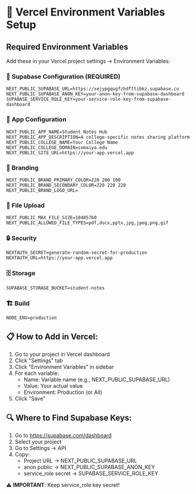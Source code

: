 # 🔧 Vercel Environment Variables Setup

## Required Environment Variables

Add these in your Vercel project settings → Environment Variables:

### 🔑 **Supabase Configuration** (REQUIRED)
```
NEXT_PUBLIC_SUPABASE_URL=https://xejypgqugfzhdfttibkz.supabase.co
NEXT_PUBLIC_SUPABASE_ANON_KEY=your-anon-key-from-supabase-dashboard
SUPABASE_SERVICE_ROLE_KEY=your-service-role-key-from-supabase-dashboard
```

### 📱 **App Configuration**
```
NEXT_PUBLIC_APP_NAME=Student Notes Hub
NEXT_PUBLIC_APP_DESCRIPTION=A college-specific notes sharing platform
NEXT_PUBLIC_COLLEGE_NAME=Your College Name
NEXT_PUBLIC_COLLEGE_DOMAIN=somaiya.edu
NEXT_PUBLIC_SITE_URL=https://your-app.vercel.app
```

### 🎨 **Branding**
```
NEXT_PUBLIC_BRAND_PRIMARY_COLOR=220 200 100
NEXT_PUBLIC_BRAND_SECONDARY_COLOR=220 220 220
NEXT_PUBLIC_BRAND_LOGO_URL=
```

### 📁 **File Upload**
```
NEXT_PUBLIC_MAX_FILE_SIZE=10485760
NEXT_PUBLIC_ALLOWED_FILE_TYPES=pdf,docx,pptx,jpg,jpeg,png,gif
```

### 🔒 **Security**
```
NEXTAUTH_SECRET=generate-random-secret-for-production
NEXTAUTH_URL=https://your-app.vercel.app
```

### 🗄️ **Storage**
```
SUPABASE_STORAGE_BUCKET=student-notes
```

### 🏗️ **Build**
```
NODE_ENV=production
```

## 📋 **How to Add in Vercel:**

1. Go to your project in Vercel dashboard
2. Click "Settings" tab
3. Click "Environment Variables" in sidebar
4. For each variable:
   - Name: Variable name (e.g., NEXT_PUBLIC_SUPABASE_URL)
   - Value: Your actual value
   - Environment: Production (or All)
5. Click "Save"

## 🔍 **Where to Find Supabase Keys:**

1. Go to https://supabase.com/dashboard
2. Select your project
3. Go to Settings → API
4. Copy:
   - Project URL → NEXT_PUBLIC_SUPABASE_URL  
   - anon public → NEXT_PUBLIC_SUPABASE_ANON_KEY
   - service_role secret → SUPABASE_SERVICE_ROLE_KEY

⚠️ **IMPORTANT**: Keep service_role key secret!